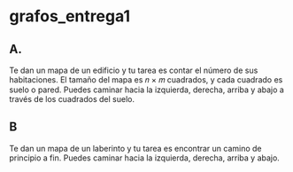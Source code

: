 # grafos_entrega1
 ## A.
Te dan un mapa de un edificio y tu tarea es contar el número de sus habitaciones. El tamaño del mapa es 𝑛 × 𝑚 cuadrados, y cada cuadrado es suelo o pared. Puedes caminar hacia la izquierda, derecha, arriba y abajo a través de los cuadrados del suelo.

## B
Te dan un mapa de un laberinto y tu tarea es encontrar un camino de principio a fin. Puedes caminar hacia la izquierda, derecha, arriba y abajo.
